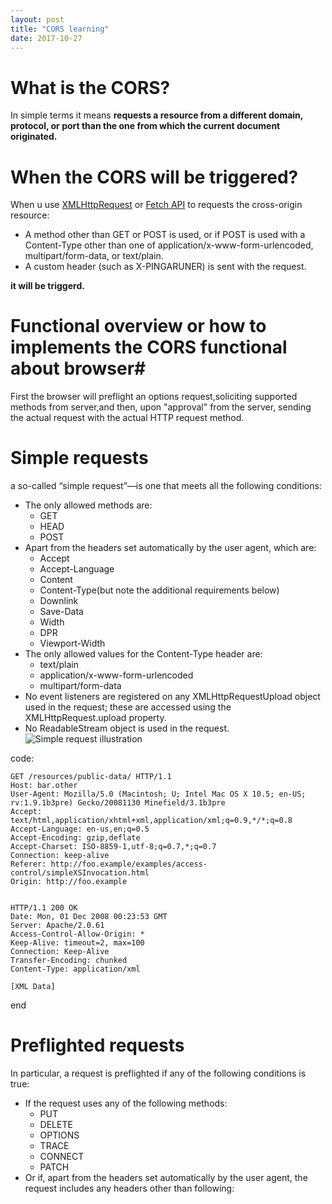 ```yaml
---
layout: post
title: "CORS learning"
date: 2017-10-27
---
```


# What is the CORS? #
In simple terms it means **requests a resource from a different domain, protocol, or port than the one from which the current document originated.**

# When the CORS will be triggered? #
When u use [XMLHttpRequest](https://developer.mozilla.org/en-US/docs/Web/API/XMLHttpRequest) or [Fetch API](https://developer.mozilla.org/en-US/docs/Web/API/Fetch_API) to requests the cross-origin resource: 
*	A method other than GET or POST is used, or if POST is used with a Content-Type other than one of application/x-www-form-urlencoded, multipart/form-data, or text/plain.
*	A custom header (such as X-PINGARUNER) is sent with the request.

**it will be triggerd.**

# Functional overview or how to implements the CORS functional about browser#
First the browser will preflight an options request,soliciting supported methods from server,and then, upon "approval" from the server, sending the actual request with the actual HTTP request method.

# Simple requests #
a so-called “simple request”—is one that meets all the following conditions:
-	The only allowed methods are:
	-	GET
	-	HEAD
	-	POST
-	Apart from the headers set automatically by the user agent, which are:
	-	Accept
	-	Accept-Language
	-	Content
	-	Content-Type(but note the additional requirements below)
	-	Downlink
	-	Save-Data
	-	Width
	-	DPR
	-	Viewport-Width
-	The only allowed values for the Content-Type header are:
	-	text/plain
	-	application/x-www-form-urlencoded
	-	multipart/form-data
-	No event listeners are registered on any XMLHttpRequestUpload object used in the request; these are accessed using the XMLHttpRequest.upload property.
-	No ReadableStream object is used in the request.	
![Simple request illustration](https://mdn.mozillademos.org/files/14293/simple_req.png "Simple request illustration")

code:

	GET /resources/public-data/ HTTP/1.1
	Host: bar.other
	User-Agent: Mozilla/5.0 (Macintosh; U; Intel Mac OS X 10.5; en-US; rv:1.9.1b3pre) Gecko/20081130 Minefield/3.1b3pre
	Accept: text/html,application/xhtml+xml,application/xml;q=0.9,*/*;q=0.8
	Accept-Language: en-us,en;q=0.5
	Accept-Encoding: gzip,deflate
	Accept-Charset: ISO-8859-1,utf-8;q=0.7,*;q=0.7
	Connection: keep-alive
	Referer: http://foo.example/examples/access-control/simpleXSInvocation.html
	Origin: http://foo.example
	
	
	HTTP/1.1 200 OK
	Date: Mon, 01 Dec 2008 00:23:53 GMT
	Server: Apache/2.0.61 
	Access-Control-Allow-Origin: *
	Keep-Alive: timeout=2, max=100
	Connection: Keep-Alive
	Transfer-Encoding: chunked
	Content-Type: application/xml
	
	[XML Data]

end

# Preflighted requests #
In particular, a request is preflighted if any of the following conditions is true:
-	If the request uses any of the following methods:
	-	PUT
	-	DELETE
	-	OPTIONS
	-	TRACE
	-	CONNECT
	-	PATCH
-	Or if, apart from the headers set automatically by the user agent, the request includes any headers other than following:
